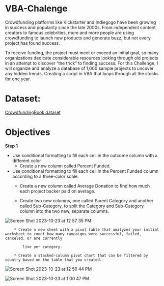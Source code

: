 # VBA-Chalenge
Crowdfunding platforms like Kickstarter and Indiegogo have been growing in success and popularity since the late 2000s. From independent content creators to famous celebrities, more and more people are using crowdfunding to launch new products and generate buzz, but not every project has found success.

To receive funding, the project must meet or exceed an initial goal, so many organizations dedicate considerable resources looking through old projects in an attempt to discover “the trick” to finding success. For this Challenge, I will organize and analyze a database of 1,000 sample projects to uncover any hidden trends.
Creating a script in VBA that loops through all the stocks for one year.
# Dataset:
[CrowdfundingBook dataset](https://github.com/dilqvl62/VBA-Chalenge/blob/main/Data%26Output/CrowdfundingBook.xlsx)

# Objectives
**Step 1**
 * Use conditional formatting to fill each cell in the outcome column with a different color
   * Create a new column called Percent Funded.
* Use conditional formatting to fill each cell in the Percent Funded column according to a three-color scale.
   * Create a new column called Average Donation to find how much each project backer paid on average.
  
   * Create two new columns, one called Parent Category and another called Sub-Category, to split the Category and Sub-Category column into the two 
   new, separate columns.

![Screen Shot 2023-10-23 at 12 57 35 PM](https://github.com/dilqvl62/VBA-Chalenge/assets/107519883/a189929f-8262-474f-874b-b33060fe0a91)

        * Create a new sheet with a pivot table that analyzes your initial worksheet to count how many campaigns were successful, failed, canceled, or are currently 

            live per category.
        
        * Create a stacked-column pivot chart that can be filtered by country based on the table that you created.

![Screen Shot 2023-10-23 at 12 59 44 PM](https://github.com/dilqvl62/VBA-Chalenge/assets/107519883/6a8d0479-d93f-4fd1-a605-668092ff3aca)


  
![Screen Shot 2023-10-23 at 1 00 47 PM](https://github.com/dilqvl62/VBA-Chalenge/assets/107519883/8609a68c-2fdf-41fa-9945-1d2b294f31ff)
